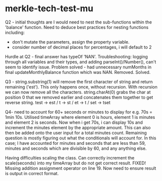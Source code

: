 # merkle-tech-test-mu


Q2 - initial thoughts are I would need to nest the sub-functions within
the 'balance' function. Need to deduce best practices for nesting functions including:
- don't mutate the parameters, assign the property variable.
- consider number of decimal places for percentages, i will default to 2 

Hurdle at Q2 - final answer has typeOf 'NAN'. Troubleshooting: logging through all variables and their types, and 
adding parseInt()/Number(), can't seem to identify issue.
Problem solved - had unnecessary numMonths in final updateMonthlyBalance function which was NAN. Removed. Solved.

Q3 - string.substring(1) will remove the first character of string and return remaining ('est'). This only happens
once, without recursion. With recursion we can now remove all the characters.
string.charAt(0) grabs the char at position 0 that we removed earlier and concatenates them together to get reverse string.
test ->
est / t ->
st / et ->
t / set ->
tset

Q4- need to account for 60+ seconds or minutes to display for e.g. 70s = 1min 10s.
Utilised timeArray where element 0 is hours, element 1 is minutes and element 2 is seconds.
Now when i get 70s, i can display 10s and increment the minutes element by the appropriate amount.
This can also then be added onto the user input for a total minutes count.
Remaining question is mostly figuring out what the conditionals will account for. In this case; I have 
accounted for minutes and seconds that are  less than 59, minutes and seconds which are divisible by 60, and any anything else.

Having difficulties scaling the class. Can correctly increment the scale(seconds) into my timeArray but do 
not get correct result.
FIXED! Missing addition assignment operator on line 19. Now need to ensure result is output in correct format. 
